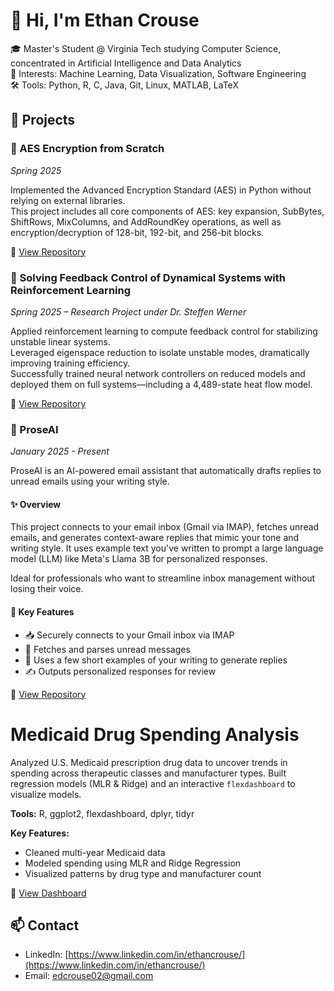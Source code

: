 # 👋 Hi, I'm Ethan Crouse

🎓 Master's Student @ Virginia Tech studying Computer Science, concentrated in Artificial Intelligence and Data Analytics  
🧠 Interests: Machine Learning, Data Visualization, Software Engineering  
🛠️ Tools: Python, R, C, Java, Git, Linux, MATLAB, LaTeX

## 📂 Projects

### 🔐 AES Encryption from Scratch  
*Spring 2025*

Implemented the Advanced Encryption Standard (AES) in Python without relying on external libraries.  
This project includes all core components of AES: key expansion, SubBytes, ShiftRows, MixColumns, and AddRoundKey operations, as well as encryption/decryption of 128-bit, 192-bit, and 256-bit blocks.  

🔗 [View Repository](https://github.com/EthanCrouse/AES)

### 🔧 Solving Feedback Control of Dynamical Systems with Reinforcement Learning  
*Spring 2025 – Research Project under Dr. Steffen Werner*

Applied reinforcement learning to compute feedback control for stabilizing unstable linear systems.  
Leveraged eigenspace reduction to isolate unstable modes, dramatically improving training efficiency.  
Successfully trained neural network controllers on reduced models and deployed them on full systems—including a 4,489-state heat flow model.

🔗 [View Repository](https://github.com/EthanCrouse/RFforStability/tree/main)

### 🤖 ProseAI 

*January 2025 - Present*

ProseAI is an AI-powered email assistant that automatically drafts replies to unread emails using your writing style.

#### ✨ Overview

This project connects to your email inbox (Gmail via IMAP), fetches unread emails, and generates context-aware replies that mimic your tone and writing style. It uses example text you've written to prompt a large language model (LLM) like Meta's Llama 3B for personalized responses.

Ideal for professionals who want to streamline inbox management without losing their voice.

#### 🔧 Key Features

- 📥 Securely connects to your Gmail inbox via IMAP
- 📨 Fetches and parses unread messages
- 🧠 Uses a few short examples of your writing to generate replies
- ✍️ Outputs personalized responses for review

🔗 [View Repository](https://github.com/EthanCrouse/EmailResponder/tree/main)

# Medicaid Drug Spending Analysis

Analyzed U.S. Medicaid prescription drug data to uncover trends in spending across therapeutic classes and manufacturer types. Built regression models (MLR & Ridge) and an interactive `flexdashboard` to visualize models.

**Tools:** R, ggplot2, flexdashboard, dplyr, tidyr

**Key Features:**
- Cleaned multi-year Medicaid data
- Modeled spending using MLR and Ridge Regression
- Visualized patterns by drug type and manufacturer count

🔗 [View Dashboard](https://ethancrouse.github.io/Medicaid_Anaysis/)






## 📫 Contact
- LinkedIn: [https://www.linkedin.com/in/ethancrouse/](https://www.linkedin.com/in/ethancrouse/)
- Email: edcrouse02@gmail.com

